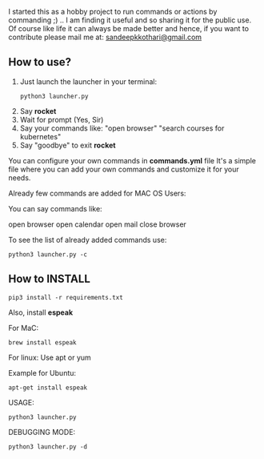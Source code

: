 I started this as a hobby project to run commands or actions by commanding ;) .. 
I am finding it useful and so sharing it for the public use. Of course like life it can always be made better and hence, 
if you want to contribute please mail me at: sandeepkkothari@gmail.com

## How to use?
1. Just launch the launcher in your terminal:
	``` 
	python3 launcher.py
	```
2. Say **rocket**
3. Wait for prompt (Yes, Sir)
4. Say your commands like: 
	"open browser"
	"search courses for kubernetes"
5. Say "goodbye" to exit **rocket**

You can configure your own commands in **commands.yml** file
It's a simple file where you can add your own commands and customize it for your needs.

Already few commands are added for MAC OS Users:


You can say commands like:

open browser
open calendar
open mail
close browser

To see the list of already added commands use:
```
python3 launcher.py -c
```

## How to INSTALL
```
pip3 install -r requirements.txt
```
Also, install **espeak**

For MaC:
```
brew install espeak
```
For linux:
Use apt or yum 

Example for Ubuntu: 
```
apt-get install espeak 
```
USAGE:
```
python3 launcher.py 
```
DEBUGGING MODE: 
```
python3 launcher.py -d 
```



